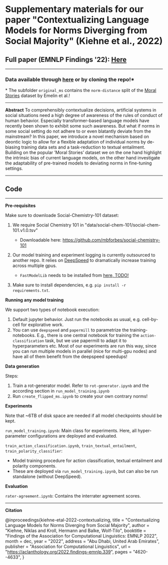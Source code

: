 # Supplementary materials for our paper "Contextualizing Language Models for Norms Diverging from Social Majority" (Kiehne et al., 2022)
## Full paper (EMNLP Findings '22): [Here](https://aclanthology.org/2022.findings-emnlp.339/)
***

### **Data available through [here](http://www.ifis.cs.tu-bs.de/webfm_send/2491) or by cloning the repo!***
\* The subfolder `original_ms` contains the `norm-distance` split of the [Moral Stories](https://github.com/demelin/moral_stories) dataset by Emelin et al.!
***

**Abstract** 
To comprehensibly contextualize decisions, artificial systems in social situations need a high
degree of awareness of the rules of conduct of
human behavior. Especially transformer-based
language models have recently been shown
to exhibit some such awareness. But what if
norms in some social setting do not adhere to
or even blatantly deviate from the mainstream?
In this paper, we introduce a novel mechanism
based on deontic logic to allow for a flexible
adaptation of individual norms by de-biasing
training data sets and a task-reduction to textual entailment. Building on the popular ’Moral
Stories’ dataset we on the one hand highlight
the intrinsic bias of current language models,
on the other hand investigate the adaptability of
pre-trained models to deviating norms in fine-tuning settings.

***

## Code
***
**Pre-requisites**

Make sure to downloade Social-Chemistry-101 dataset:
1. We require Social Chemistry 101 in "data/social-chem-101/social-chem-101.v1.0.tsv"
    * Downloadable here: https://github.com/mbforbes/social-chemistry-101

2. Our model training and experiment logging is currently outsourced to another repo. It relies on [DeepSpeed](https://github.com/microsoft/DeepSpeed) to dramatically increase training across multiple gpus.
    * `FastModelLib` needs to be installed from [here, TODO!](www.github.com)
3. Make sure to install dependencies, e.g. `pip install -r requirements.txt`.


**Running any model training**

We support two types of notebook execution:
1. Default jupyter behavior. Just run the notebooks as usual, e.g. cell-by-cell for explorative work.
2. You can use `deepspeed` and `papermill` to parametrize the training-notebooks. E.g., there is one central notebook for training the `action-classification` task, but we use papermill to adapt it to hyperparameters etc. Most of our experiments are run this way, since you can run multiple models in parallel (nice for multi-gpu nodes) and have all of them benefit from the deepspeed speedups!


**Data generation**

Steps:
1. Train a rot-generator model. Refer to `rot-generator.ipynb` and the according section in `run_model_training.ipynb`
2. Run `create_flipped_ms.ipynb` to create your own contrary norms!

**Experiments**

Note that ~6TB of disk space are needed if all model checkpoints should be kept.

`run_model_training.ipynb`: Main class for experiments. Here, all hyper-parameter configurations are deployed and evaluated.

`train_action_classification.ipynb`, `train_textual_entailment`, `train_polarity_classifier`:
* Model training procedure for action classification, textual entailment and polarity components.
* These are deployed via `run_model_training.ipynb`, but can also be run standalone (without DeepSpeed).

**Evaluation**

`rater-agreement.ipynb`: Contains the interrater agreement scores.

***
**Citation**

@inproceedings{kiehne-etal-2022-contextualizing,
    title = "Contextualizing Language Models for Norms Diverging from Social Majority",
    author = "Kiehne, Niklas  and
      Kroll, Hermann  and
      Balke, Wolf-Tilo",
    booktitle = "Findings of the Association for Computational Linguistics: EMNLP 2022",
    month = dec,
    year = "2022",
    address = "Abu Dhabi, United Arab Emirates",
    publisher = "Association for Computational Linguistics",
    url = "https://aclanthology.org/2022.findings-emnlp.339",
    pages = "4620--4633",
    }
